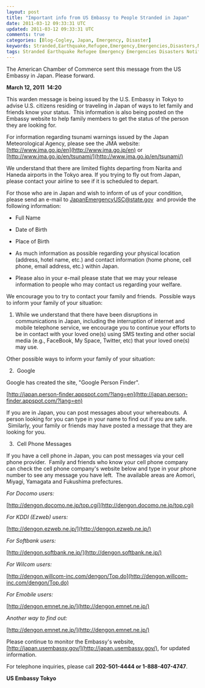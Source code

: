 ```yaml
---           
layout: post
title: "Important info from US Embassy to People Stranded in Japan"
date: 2011-03-12 09:33:31 UTC
updated: 2011-03-12 09:33:31 UTC
comments: true
categories: [Blog-Cogley, Japan, Emergency, Disaster]
keywords: Stranded,Earthquake,Refugee,Emergency,Emergencies,Disasters,Notification,Evacuation,ACCJ,US Embassy,japan,American Chamber of Commerce in Japan
tags: Stranded Earthquake Refugee Emergency Emergencies Disasters Notification Evacuation ACCJ US Embassy japan American Chamber of Commerce in Japan
---
```

 


The American Chamber of Commerce sent this message from the US Embassy in Japan. Please forward.


> 

**March 12, 2011  14:20**




This warden message is being issued by the U.S. Embassy in Tokyo to advise U.S. citizens residing or traveling in Japan of ways to let family and friends know your status.  This information is also being posted on the Embassy website to help family members to get the status of the person they are looking for.




For information regarding tsunami warnings issued by the Japan Meteorological Agency, please see the JMA website: [http://www.jma.go.jp/en](http://www.jma.go.jp/en) or [http://www.jma.go.jp/en/tsunami/](http://www.jma.go.jp/en/tsunami/)




We understand that there are limited flights departing from Narita and Haneda airports in the Tokyo area. If you trying to fly out from Japan, please contact your airline to see if it is scheduled to depart.




For those who are in Japan and wish to inform of us of your condition, please send an e-mail to <JapanEmergencyUSC@state.gov>  and provide the following information:


- Full Name

- Date of Birth

- Place of Birth

- As much information as possible regarding your physical location (address, hotel name, etc.) and contact information (home phone, cell phone, email address, etc.) within Japan.

- Please also in your e-mail please state that we may your release information to people who may contact us regarding your welfare.



We encourage you to try to contact your family and friends.  Possible ways to inform your family of your situation:




1. While we understand that there have been disruptions in communications in Japan, including the interruption of internet and mobile telephone service, we encourage you to continue your efforts to be in contact with your loved one(s) using SMS texting and other social media (e.g., FaceBook, My Space, Twitter, etc) that your loved one(s) may use.




Other possible ways to inform your family of your situation:




2.  Google




Google has created the site, "Google Person Finder".




[http://japan.person-finder.appspot.com/?lang=en](http://japan.person-finder.appspot.com/?lang=en)




If you are in Japan, you can post messages about your whereabouts.  A person looking for you can type in your name to find out if you are safe.  Similarly, your family or friends may have posted a message that they are looking for you.




3.  Cell Phone Messages




If you have a cell phone in Japan, you can post messages via your cell phone provider.  Family and friends who know your cell phone company can check the cell phone company's website below and type in your phone number to see any message you have left.  The available areas are Aomori, Miyagi, Yamagata and Fukushima prefectures.




_For Docomo users:_




[http://dengon.docomo.ne.jp/top.cgi](http://dengon.docomo.ne.jp/top.cgi)




_For KDDI (Ezweb) users:_




[http://dengon.ezweb.ne.jp/](http://dengon.ezweb.ne.jp/)




_For Softbank users:_




[http://dengon.softbank.ne.jp/](http://dengon.softbank.ne.jp/)




_For Wilcom users:_




[http://dengon.willcom-inc.com/dengon/Top.do](http://dengon.willcom-inc.com/dengon/Top.do)




_For Emobile users:_




[http://dengon.emnet.ne.jp/](http://dengon.emnet.ne.jp/)




_Another way to find out:_




[http://dengon.emnet.ne.jp/](http://dengon.emnet.ne.jp/)




Please continue to monitor the Embassy's website, [http://japan.usembassy.gov/](http://japan.usembassy.gov/), for updated information.




For telephone inquiries, please call **202-501-4444 or 1-888-407-4747**.




**US Embassy Tokyo**




 


